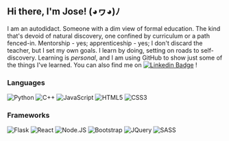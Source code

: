 <!--
**jgome284/jgome284** is a ✨ _special_ ✨ repository because its `README.md` (this file) appears on your GitHub profile.
- 🔭 I’m working on polishing my full-stack expertise by practicing skills on the front end.
- 📫 Find me on [![Linkedin Badge](https://img.shields.io/badge/LinkedIn-0077B5?style=plastic&logo=linkedin&logoColor=white)](https://www.linkedin.com/in/jose-miguel-gomez-03ba16129/) !
-->

## Hi there, I'm Jose! (◕ヮ◕)ﾉ
I am an autodidact. Someone with a dim view of formal education. The kind that's devoid of natural discovery, one confined by curriculum or a path fenced-in. Mentorship - yes; apprenticeship - yes; I don't discard the teacher, but I set my own goals. I learn by doing, setting on roads to self-discovery. Learning is *personal*, and I am using GitHub to show just some of the things I've learned. You can also find me on [![Linkedin Badge](https://img.shields.io/badge/LinkedIn-0077B5?style=plastic&logo=linkedin&logoColor=white)](https://www.linkedin.com/in/jose-miguel-gomez-03ba16129/) !

### Languages
![Python](https://img.shields.io/badge/Python-3776AB?style=plastic&logo=python&logoColor=white)
![C++](https://img.shields.io/badge/C++-000000?style=plastic&logo=cplusplus&logoColor=white)
![JavaScript](https://img.shields.io/badge/JavaScript-F7DF1E?style=plastic&logo=javascript&logoColor=black)
![HTML5](https://img.shields.io/badge/HTML5-E34F26?style=plastic&logo=html5&logoColor=orange)
![CSS3](https://img.shields.io/badge/CSS3-1572B6?style=plastic&logo=css3&logoColor=blue)

### Frameworks
![Flask](https://img.shields.io/badge/Flask-000000?style=plastic&logo=flask&logoColor=white)
![React](https://img.shields.io/badge/React-20232A?style=plastic&logo=react&logoColor=61DAFB)
![Node.JS](https://img.shields.io/badge/Node.js-43853D?style=plastic&logo=node.js&logoColor=white)
![Bootstrap](https://img.shields.io/badge/Bootstrap-563D7C?style=plastic&logo=bootstrap&logoColor=white)
![JQuery](https://img.shields.io/badge/jQuery-0769AD?style=plastic&logo=jquery&logoColor=white)
![SASS](https://img.shields.io/badge/Sass-CC6699?style=plastic&logo=sass&logoColor=white)
